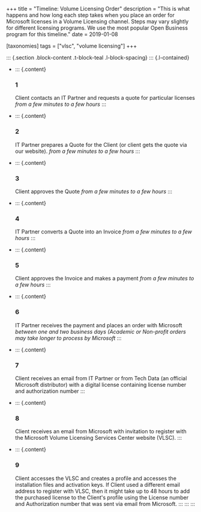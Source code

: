 +++
title = "Timeline: Volume Licensing Order"
description = "This is what happens and how long each step takes when you place an order for Microsoft licenses in a Volume Licensing channel. Steps may vary slightly for different licensing programs. We use the most popular Open Business program for this timeline."
date = 2019-01-08

[taxonomies]
tags = ["vlsc", "volume licensing"]
+++


::: {.section .block-content .t-block-teal .l-block-spacing}
::: {.l-contained}
-   ::: {.content}
    ### 1

    Client contacts an IT Partner and requests a quote for particular
    licenses *from a few minutes to a few hours*
    :::

-   ::: {.content}
    ### 2

    IT Partner prepares a Quote for the Client (or client gets the quote
    via our website). *from a few minutes to a few hours*
    :::

-   ::: {.content}
    ### 3

    Client approves the Quote *from a few minutes to a few hours*
    :::

-   ::: {.content}
    ### 4

    IT Partner converts a Quote into an Invoice *from a few minutes to
    a few hours*
    :::

-   ::: {.content}
    ### 5

    Client approves the Invoice and makes a payment *from a few minutes
    to a few hours*
    :::

-   ::: {.content}
    ### 6

    IT Partner receives the payment and places an order with Microsoft
    *between one and two business days (Academic or Non-profit orders
    may take longer to process by Microsoft*
    :::

-   ::: {.content}
    ### 7

    Client receives an email from IT Partner or from Tech Data (an
    official Microsoft distributor) with a digital license containing
    license number and authorization number
    :::

-   ::: {.content}
    ### 8

    Client receives an email from Microsoft with invitation to register
    with the Microsoft Volume Licensing Services Center website (VLSC).
    :::

-   ::: {.content}
    ### 9

    Client accesses the VLSC and creates a profile and accesses the
    installation files and activation keys. If Client used a different
    email address to register with VLSC, then it might take up to 48 hours
    to add the purchased license to the Client's profile using the
    License number and Authorization number that was sent via email
    from Microsoft.
    :::
:::
:::
